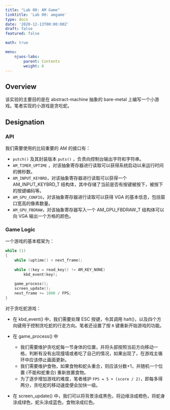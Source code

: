 ```yaml
---
title: "Lab 00: AM Game"
linktitle: 'Lab 00: amgame'
type: docs
date: '2020-12-13T00:00:00Z'
draft: false
featured: false

math: true

menu:
    njuos-labs:
        parent: Contents
        weight: 6
---
```


## Overview

该实验的主要目的是在 abstract-machine 抽象的 bare-metal 上编写一个小游戏。笔者实现的小游戏是贪吃蛇。

## Designation

### API

我们需要使用的比较重要的 AM 的接口有：

* `putch()` 及其封装版本 `puts()` ，负责向控制台输出字符和字符串。
* `AM_TIMER_UPTIME` ，对该抽象寄存器进行读取可以获得系统启动以来运行时间的微秒数。
* `AM_INPUT_KEYBRD`，对该抽象寄存器进行读取可以获得一个 AM_INPUT_KEYBRD_T 结构体，其中存储了当前是否有按键被按下，被按下的按键编码等。
* `AM_GPU_CONFIG`，对该抽象寄存器进行读取可以获得 VGA 的基本信息，包括窗口宽高的像素数量。
* `AM_GPU_FBDRAW`，对该抽象寄存器写入一个 AM_GPU_FBDRAW_T 结构体可以向 VGA 输出一个方格的颜色。

### Game Logic

一个游戏的基本框架为：

```c
while (1)
{
    while (uptime() < next_frame);
    
    while ((key = read_key() != AM_KEY_NONE)
    	kbd_event(key);
    
    game_process();
    screen_update();
    next_frame += 1000 / FPS;
}
```

对于贪吃蛇游戏：

* 在 kbd_event() 中，我们需要处理 ESC 按键，令其调用 halt()，以及四个方向键用于控制贪吃蛇的行走方向。笔者还设置了按 `R` 键重新开始游戏的功能。

* 在 game_process() 中

    * 我们需要维护贪吃蛇每一节身体的位置，并将头部按照当前方向移动一格，判断有没有出现撞墙或者吃了自己的情况，如果出现了，在游戏主循环中应该停止画面更新。
    * 我们需要维护食物，如果食物和蛇头重合，则应该分数+1，并随机一个位置 (不能和蛇重合) 重新放置食物。
    * 为了逐步增加游戏的难度，笔者维护 `FPS = 5 + (score / 2)`，即每多得两分，贪吃蛇的移动速度便会加快一级。

* 在 screen_update() 中，我们可以将背景涂成黑色，将边缘涂成橙色，将蛇身涂成绿色，蛇头涂成蓝色，食物涂成红色。

      